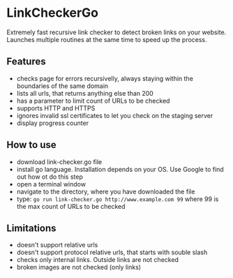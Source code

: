 # LinkCheckerGo
Extremely fast recursive link checker to detect broken links on your website. Launches multiple routines at the same time to speed up the process.

## Features
- checks page for errors recursivelly, always staying within the boundaries of the same domain
- lists all urls, that returns anything else than 200
- has a parameter to limit count of URLs to be checked
- supports HTTP and HTTPS
- ignores invalid ssl certificates to let you check on the staging server
- display progress counter

## How to use
- download link-checker.go file
- install go language. Installation depends on your OS. Use Google to find out how ot do this step
- open a terminal window
- navigate to the directory, where you have downloaded the file
- type: `go run link-checker.go http://www.example.com 99` where 99 is the max count of URLs to be checked

## Limitations
- doesn't support relative urls
- doesn't support protocol relative urls, that starts with souble slash
- checks only internal links. Outside links are not checked
- broken images are not checked (only links)
 
